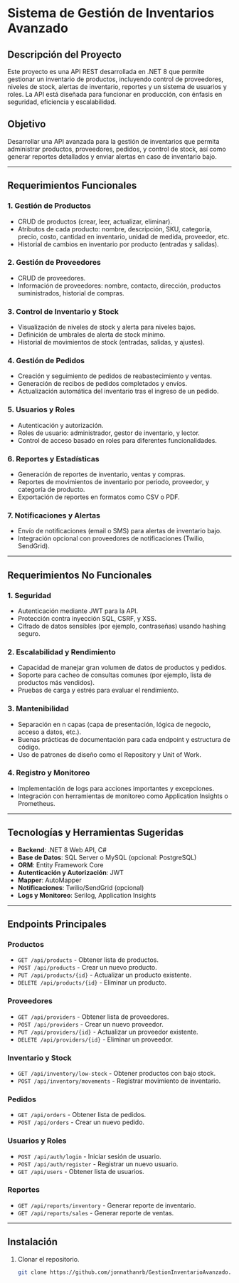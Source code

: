 # Sistema de Gestión de Inventarios Avanzado

## Descripción del Proyecto
Este proyecto es una API REST desarrollada en .NET 8 que permite gestionar un inventario de productos, incluyendo control de proveedores, niveles de stock, alertas de inventario, reportes y un sistema de usuarios y roles. La API está diseñada para funcionar en producción, con énfasis en seguridad, eficiencia y escalabilidad.

## Objetivo
Desarrollar una API avanzada para la gestión de inventarios que permita administrar productos, proveedores, pedidos, y control de stock, así como generar reportes detallados y enviar alertas en caso de inventario bajo.

---

## Requerimientos Funcionales

### 1. Gestión de Productos
- CRUD de productos (crear, leer, actualizar, eliminar).
- Atributos de cada producto: nombre, descripción, SKU, categoría, precio, costo, cantidad en inventario, unidad de medida, proveedor, etc.
- Historial de cambios en inventario por producto (entradas y salidas).

### 2. Gestión de Proveedores
- CRUD de proveedores.
- Información de proveedores: nombre, contacto, dirección, productos suministrados, historial de compras.

### 3. Control de Inventario y Stock
- Visualización de niveles de stock y alerta para niveles bajos.
- Definición de umbrales de alerta de stock mínimo.
- Historial de movimientos de stock (entradas, salidas, y ajustes).

### 4. Gestión de Pedidos
- Creación y seguimiento de pedidos de reabastecimiento y ventas.
- Generación de recibos de pedidos completados y envíos.
- Actualización automática del inventario tras el ingreso de un pedido.

### 5. Usuarios y Roles
- Autenticación y autorización.
- Roles de usuario: administrador, gestor de inventario, y lector.
- Control de acceso basado en roles para diferentes funcionalidades.

### 6. Reportes y Estadísticas
- Generación de reportes de inventario, ventas y compras.
- Reportes de movimientos de inventario por periodo, proveedor, y categoría de producto.
- Exportación de reportes en formatos como CSV o PDF.

### 7. Notificaciones y Alertas
- Envío de notificaciones (email o SMS) para alertas de inventario bajo.
- Integración opcional con proveedores de notificaciones (Twilio, SendGrid).

---

## Requerimientos No Funcionales

### 1. Seguridad
- Autenticación mediante JWT para la API.
- Protección contra inyección SQL, CSRF, y XSS.
- Cifrado de datos sensibles (por ejemplo, contraseñas) usando hashing seguro.

### 2. Escalabilidad y Rendimiento
- Capacidad de manejar gran volumen de datos de productos y pedidos.
- Soporte para cacheo de consultas comunes (por ejemplo, lista de productos más vendidos).
- Pruebas de carga y estrés para evaluar el rendimiento.

### 3. Mantenibilidad
- Separación en n capas (capa de presentación, lógica de negocio, acceso a datos, etc.).
- Buenas prácticas de documentación para cada endpoint y estructura de código.
- Uso de patrones de diseño como el Repository y Unit of Work.

### 4. Registro y Monitoreo
- Implementación de logs para acciones importantes y excepciones.
- Integración con herramientas de monitoreo como Application Insights o Prometheus.

---

## Tecnologías y Herramientas Sugeridas

- **Backend**: .NET 8 Web API, C#
- **Base de Datos**: SQL Server o MySQL (opcional: PostgreSQL)
- **ORM**: Entity Framework Core
- **Autenticación y Autorización**: JWT
- **Mapper**: AutoMapper
- **Notificaciones**: Twilio/SendGrid (opcional)
- **Logs y Monitoreo**: Serilog, Application Insights

---

## Endpoints Principales

### Productos
- `GET /api/products` - Obtener lista de productos.
- `POST /api/products` - Crear un nuevo producto.
- `PUT /api/products/{id}` - Actualizar un producto existente.
- `DELETE /api/products/{id}` - Eliminar un producto.

### Proveedores
- `GET /api/providers` - Obtener lista de proveedores.
- `POST /api/providers` - Crear un nuevo proveedor.
- `PUT /api/providers/{id}` - Actualizar un proveedor existente.
- `DELETE /api/providers/{id}` - Eliminar un proveedor.

### Inventario y Stock
- `GET /api/inventory/low-stock` - Obtener productos con bajo stock.
- `POST /api/inventory/movements` - Registrar movimiento de inventario.

### Pedidos
- `GET /api/orders` - Obtener lista de pedidos.
- `POST /api/orders` - Crear un nuevo pedido.

### Usuarios y Roles
- `POST /api/auth/login` - Iniciar sesión de usuario.
- `POST /api/auth/register` - Registrar un nuevo usuario.
- `GET /api/users` - Obtener lista de usuarios.

### Reportes
- `GET /api/reports/inventory` - Generar reporte de inventario.
- `GET /api/reports/sales` - Generar reporte de ventas.

---

## Instalación

1. Clonar el repositorio.
   ```bash
   git clone https://github.com/jonnathanrb/GestionInventarioAvanzado.git

